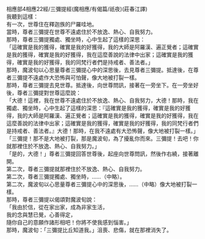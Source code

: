 相應部4相應22經/三彌提經(魔相應/有偈篇/祇夜)(莊春江譯)  
我聽到這樣：  
有一次，世尊住在釋迦族的尸羅哇地。  
當時，尊者三彌提在世尊不遠處住於不放逸、熱心、自我努力。  
那時，尊者三彌提獨處、獨坐時，心中生起了這樣的深思：  
「這確實是我的獲得，確實是我的好獲得，我的大師是阿羅漢、遍正覺者；這確實是我的獲得，確實是我的好獲得，我在這麼善說的法律中出家；這確實是我的獲得，確實是我的好獲得，我的同梵行者們是持戒者、善法者。」  
那時，魔波旬以心思量尊者三彌提心中的深思後，去見尊者三彌提。抵達後，在尊者三彌提不遠處作大恐怖與可怕聲，像大地被打裂一樣。  
那時，尊者三彌提去見世尊。抵達後，向世尊問訊，接著在一旁坐下。在一旁坐好後，尊者三彌提對世尊這麼說：  
「大德！這裡，我在世尊不遠處住於不放逸、熱心、自我努力，大德！那時，我在獨處、獨坐時，心中生起了這樣的深思：『這確實是我的獲得，確實是我的好獲得，我的大師是阿羅漢、遍正覺者；這確實是我的獲得，確實是我的好獲得，我在這麼善說的法律中出家；這確實是我的獲得，確實是我的好獲得，我的同梵行者們是持戒者、善法者。』大德！那時，在我不遠處有大恐怖聲，像大地被打裂一樣。」  
「三彌提！那不是大地被打裂，那是魔波旬，為了擾亂你而來。三彌提！去吧！你就那裡住於不放逸、熱心、自我努力。」  
「是的，大德！」尊者三彌提回答世尊後，起座向世尊問訊，然後作右繞，接著離開。  
第二次，尊者三彌提就那裡住於不放逸、熱心、自我努力。  
第二次，尊者三彌提獨處、獨坐時，……（中略）。  
第二次，魔波旬以心思量尊者三彌提心中的深思後，……（中略）像大地被打裂一樣。  
那時，尊者三彌提以偈頌對魔波旬說：  
「我由於信，從在家出家，成為非家生活，  
我的念與慧已覺，心善得定，  
隨你自己的意願作諸形相吧！你將不使我感到惱害。」  
那時，魔波旬：「三彌提比丘知道我。」沮喪、悲傷，就在那裡消失了。  
  
  
